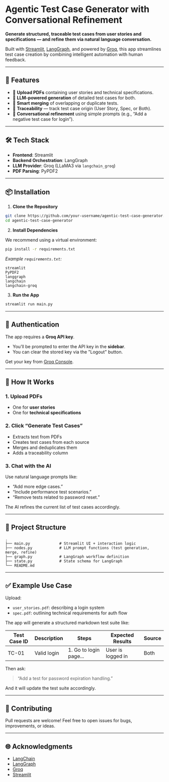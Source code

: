 
#  Agentic Test Case Generator with Conversational Refinement

**Generate structured, traceable test cases from user stories and specifications — and refine them via natural language conversation.**

Built with [Streamlit](https://streamlit.io), [LangGraph](https://docs.langchain.com/langgraph/), and powered by [Groq](https://groq.com), this app streamlines test case creation by combining intelligent automation with human feedback.

---

## 🚀 Features

- 📄 **Upload PDFs** containing user stories and technical specifications.
- 🧠 **LLM-powered generation** of detailed test cases for both.
- 🔄 **Smart merging** of overlapping or duplicate tests.
- 🔗 **Traceability** — track test case origin (User Story, Spec, or Both).
- 💬 **Conversational refinement** using simple prompts (e.g., “Add a negative test case for login”).

---

## 🛠️ Tech Stack

- **Frontend**: Streamlit
- **Backend Orchestration**: LangGraph
- **LLM Provider**: Groq (LLaMA3 via `langchain_groq`)
- **PDF Parsing**: PyPDF2

---

## 📦 Installation

1. **Clone the Repository**

```bash
git clone https://github.com/your-username/agentic-test-case-generator.git
cd agentic-test-case-generator
```

2. **Install Dependencies**

We recommend using a virtual environment:

```bash
pip install -r requirements.txt
```

_Example `requirements.txt`:_

```text
streamlit
PyPDF2
langgraph
langchain
langchain-groq
```

3. **Run the App**

```bash
streamlit run main.py
```

---

## 🔐 Authentication

The app requires a **Groq API key**.

- You’ll be prompted to enter the API key in the **sidebar**.
- You can clear the stored key via the "Logout" button.

Get your key from [Groq Console](https://console.groq.com).

---

## 📂 How It Works

### 1. Upload PDFs
- One for **user stories**
- One for **technical specifications**

### 2. Click “Generate Test Cases”
- Extracts text from PDFs
- Creates test cases from each source
- Merges and deduplicates them
- Adds a traceability column

### 3. Chat with the AI
Use natural language prompts like:

- “Add more edge cases.”
- “Include performance test scenarios.”
- “Remove tests related to password reset.”

The AI refines the current list of test cases accordingly.

---

## 🧱 Project Structure

```
.
├── main.py             # Streamlit UI + interaction logic
├── nodes.py            # LLM prompt functions (test generation, merge, refine)
├── graph.py            # LangGraph workflow definition
├── state.py            # State schema for LangGraph
└── README.md
```

---

## ✅ Example Use Case

Upload:
- `user_stories.pdf`: describing a login system
- `spec.pdf`: outlining technical requirements for auth flow

The app will generate a structured markdown test suite like:

| Test Case ID | Description | Steps | Expected Results | Source |
|--------------|-------------|-------|------------------|--------|
| TC-01        | Valid login | 1. Go to login page... | User is logged in | Both |

Then ask:
> “Add a test for password expiration handling.”

And it will update the test suite accordingly.

---

## 🤝 Contributing

Pull requests are welcome! Feel free to open issues for bugs, improvements, or ideas.

---

## 🌐 Acknowledgments

- [LangChain](https://www.langchain.com/)
- [LangGraph](https://docs.langchain.com/langgraph/)
- [Groq](https://groq.com)
- [Streamlit](https://streamlit.io)
